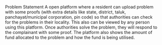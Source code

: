 Problem Statement
A open platform where a resident can upload problem with some proofs (with extra details like state, district, taluk, panchayat/municipal corporation, pin code) so that authorities can check for the problems in their locality. This also can be viewed by any person using this platform. Once authorities solve the problem, they will respond to the complainant with some proof. The platform also shows the amount of fund allocated to the problem and how the fund is being utilised.
